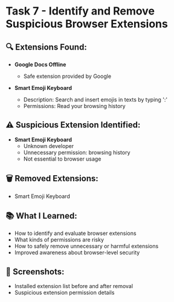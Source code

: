 # Task 7 - Identify and Remove Suspicious Browser Extensions

## 🔍 Extensions Found:
- **Google Docs Offline**  
  - Safe extension provided by Google

- **Smart Emoji Keyboard**  
  - Description: Search and insert emojis in texts by typing ':'
  - Permissions: Read your browsing history

## ⚠️ Suspicious Extension Identified:
- **Smart Emoji Keyboard**  
  - Unknown developer  
  - Unnecessary permission: browsing history  
  - Not essential to browser usage

## 🗑️ Removed Extensions:
- Smart Emoji Keyboard

## 📚 What I Learned:
- How to identify and evaluate browser extensions
- What kinds of permissions are risky
- How to safely remove unnecessary or harmful extensions
- Improved awareness about browser-level security

## 📸 Screenshots:
- Installed extension list before and after removal
- Suspicious extension permission details

